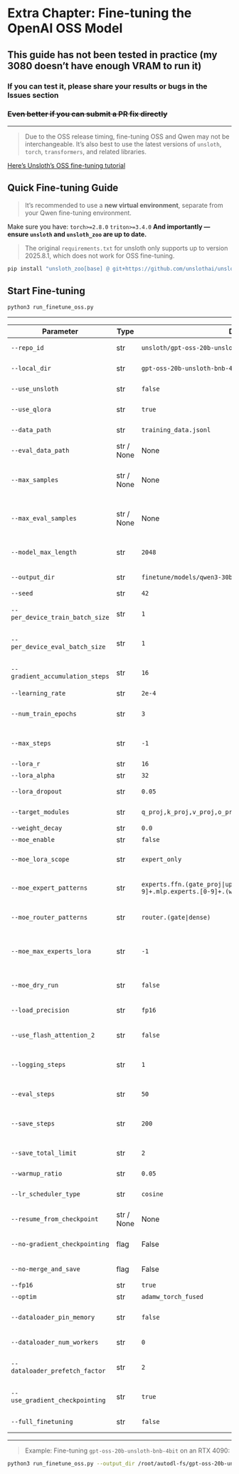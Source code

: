 # Extra Chapter: Fine-tuning the OpenAI OSS Model

## This guide has **not** been tested in practice (my 3080 doesn’t have enough VRAM to run it)

### If you can test it, please share your results or bugs in the Issues section

### ~~Even better if you can submit a PR fix directly~~

---

> Due to the OSS release timing, fine-tuning OSS and Qwen may not be interchangeable.
> It’s also best to use the latest versions of `unsloth`, `torch`, `transformers`, and related libraries.

[Here’s Unsloth’s OSS fine-tuning tutorial](https://colab.research.google.com/github/unslothai/notebooks/blob/main/nb/gpt-oss-%2820B%29-Fine-tuning.ipynb#scrollTo=WQSmUBxXx2r-)

## Quick Fine-tuning Guide

> It’s recommended to use a **new virtual environment**,
> separate from your Qwen fine-tuning environment.

Make sure you have:
`torch>=2.8.0` `triton>=3.4.0`
**And importantly — ensure `unsloth` and `unsloth_zoo` are up to date.**

> The original `requirements.txt` for unsloth only supports up to version 2025.8.1, which does not work for OSS fine-tuning.

```bash
pip install "unsloth_zoo[base] @ git+https://github.com/unslothai/unsloth-zoo" "unsloth[base] @ git+https://github.com/unslothai/unsloth" torchvision bitsandbytes git+https://github.com/huggingface/transformers git+https://github.com/triton-lang/triton.git@main#subdirectory=python/triton_kernels
```

## Start Fine-tuning

```bash
python3 run_finetune_oss.py
```

---

| Parameter                       | Type       | Default                                                                                     | Options                             | Description                          |
| ------------------------------- | ---------- | ------------------------------------------------------------------------------------------- | ----------------------------------- | ------------------------------------ |
| `--repo_id`                     | str        | `unsloth/gpt-oss-20b-unsloth-bnb-4bit`                                                      | -                                   | Hugging Face repository ID           |
| `--local_dir`                   | str        | `gpt-oss-20b-unsloth-bnb-4bit`                                                              | -                                   | Local model directory                |
| `--use_unsloth`                 | str        | `false`                                                                                     | `true`, `false`                     | Whether to use Unsloth               |
| `--use_qlora`                   | str        | `true`                                                                                      | `true`, `false`                     | Whether to use QLoRA                 |
| `--data_path`                   | str        | `training_data.jsonl`                                                                       | -                                   | Training data path                   |
| `--eval_data_path`              | str / None | None                                                                                        | -                                   | Evaluation data path                 |
| `--max_samples`                 | str / None | None                                                                                        | -                                   | Maximum number of training samples   |
| `--max_eval_samples`            | str / None | None                                                                                        | -                                   | Maximum number of evaluation samples |
| `--model_max_length`            | str        | `2048`                                                                                      | -                                   | Max sequence length                  |
| `--output_dir`                  | str        | `finetune/models/qwen3-30b-a3b-qlora`                                                       | -                                   | Output directory                     |
| `--seed`                        | str        | `42`                                                                                        | -                                   | Random seed                          |
| `--per_device_train_batch_size` | str        | `1`                                                                                         | -                                   | Training batch size per device       |
| `--per_device_eval_batch_size`  | str        | `1`                                                                                         | -                                   | Evaluation batch size per device     |
| `--gradient_accumulation_steps` | str        | `16`                                                                                        | -                                   | Gradient accumulation steps          |
| `--learning_rate`               | str        | `2e-4`                                                                                      | -                                   | Learning rate                        |
| `--num_train_epochs`            | str        | `3`                                                                                         | -                                   | Number of training epochs            |
| `--max_steps`                   | str        | `-1`                                                                                        | -                                   | Max steps (-1 for unlimited)         |
| `--lora_r`                      | str        | `16`                                                                                        | -                                   | LoRA rank                            |
| `--lora_alpha`                  | str        | `32`                                                                                        | -                                   | LoRA alpha                           |
| `--lora_dropout`                | str        | `0.05`                                                                                      | -                                   | LoRA dropout rate                    |
| `--target_modules`              | str        | `q_proj,k_proj,v_proj,o_proj,gate_proj,up_proj,down_proj`                                   | -                                   | LoRA target modules                  |
| `--weight_decay`                | str        | `0.0`                                                                                       | -                                   | Weight decay                         |
| `--moe_enable`                  | str        | `false`                                                                                     | `true`, `false`                     | Enable MoE                           |
| `--moe_lora_scope`              | str        | `expert_only`                                                                               | `expert_only`, `router_only`, `all` | LoRA injection scope                 |
| `--moe_expert_patterns`         | str        | `experts.ffn.(gate_proj\|up_proj\|down_proj),layers.[0-9]+.mlp.experts.[0-9]+.(w1\|w2\|w3)` | -                                   | Expert linear layer regex patterns   |
| `--moe_router_patterns`         | str        | `router.(gate\|dense)`                                                                      | -                                   | Router/gating layer regex patterns   |
| `--moe_max_experts_lora`        | str        | `-1`                                                                                        | -                                   | Max LoRA-injected experts per layer  |
| `--moe_dry_run`                 | str        | `false`                                                                                     | `true`, `false`                     | Print matched modules and exit       |
| `--load_precision`              | str        | `fp16`                                                                                      | `int8`, `int4`, `fp16`              | Model load precision                 |
| `--use_flash_attention_2`       | str        | `false`                                                                                     | `true`, `false`                     | Enable FlashAttention 2              |
| `--logging_steps`               | str        | `1`                                                                                         | -                                   | Logging interval in steps            |
| `--eval_steps`                  | str        | `50`                                                                                        | -                                   | Evaluation interval in steps         |
| `--save_steps`                  | str        | `200`                                                                                       | -                                   | Model save interval in steps         |
| `--save_total_limit`            | str        | `2`                                                                                         | -                                   | Max number of saved models           |
| `--warmup_ratio`                | str        | `0.05`                                                                                      | -                                   | Warmup ratio                         |
| `--lr_scheduler_type`           | str        | `cosine`                                                                                    | -                                   | Learning rate scheduler type         |
| `--resume_from_checkpoint`      | str / None | None                                                                                        | -                                   | Resume from checkpoint               |
| `--no-gradient_checkpointing`   | flag       | False                                                                                       | -                                   | Disable gradient checkpointing       |
| `--no-merge_and_save`           | flag       | False                                                                                       | -                                   | Skip merge and save                  |
| `--fp16`                        | str        | `true`                                                                                      | `true`, `false`                     | Use fp16                             |
| `--optim`                       | str        | `adamw_torch_fused`                                                                         | -                                   | Optimizer                            |
| `--dataloader_pin_memory`       | str        | `false`                                                                                     | `true`, `false`                     | Pin DataLoader memory                |
| `--dataloader_num_workers`      | str        | `0`                                                                                         | -                                   | DataLoader workers                   |
| `--dataloader_prefetch_factor`  | str        | `2`                                                                                         | -                                   | DataLoader prefetch factor           |
| `--use_gradient_checkpointing`  | str        | `true`                                                                                      | `true`, `false`, `unsloth`          | Gradient checkpointing mode          |
| `--full_finetuning`             | str        | `false`                                                                                     | `true`, `false`                     | Enable full fine-tuning              |

---

> Example: Fine-tuning `gpt-oss-20b-unsloth-bnb-4bit` on an RTX 4090:

```bash
python3 run_finetune_oss.py --output_dir /root/autodl-fs/gpt-oss-20b-unsloth-bnb-4bit --local_dir gpt-oss-20b-bnb-4bit --data_path ./training_data_ruozhi.jsonl --eval_data_path ./training_data_ruozhi_eval.jsonl --use_qlora true --lora_dropout 0.05 --num_train_epochs 8 --per_device_train_batch_size 4 --per_device_eval_batch_size 4 --gradient_accumulation_steps 8 --learning_rate 2e-5 --lr_scheduler cosine --logging_steps 5 --eval_steps 40 --save_steps 200 --warmup_ratio 0.05 --dataloader_num_workers 16 --fp16 true --use_unsloth true --no-gradient_checkpointing --dataloader_prefetch_factor 4 --load_precision int4
```

